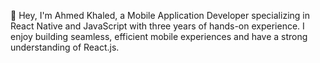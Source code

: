  👋 Hey, I'm Ahmed Khaled, a Mobile Application Developer specializing in React Native and JavaScript with three years of hands-on experience. I enjoy building seamless, efficient mobile experiences and have a strong understanding of React.js.

<!--
**AhmedKhaled83/AhmedKhaled83** is a ✨ _special_ ✨ repository because its `README.md` (this file) appears on your GitHub profile.

Here are some ideas to get you started:

- 🔭 I’m currently working on ...
- 🌱 I’m currently learning ...
- 👯 I’m looking to collaborate on ...
- 🤔 I’m looking for help with ...
- 💬 Ask me about ...
- 📫 How to reach me: ...
- 😄 Pronouns: ...
- ⚡ Fun fact: ...
-->
